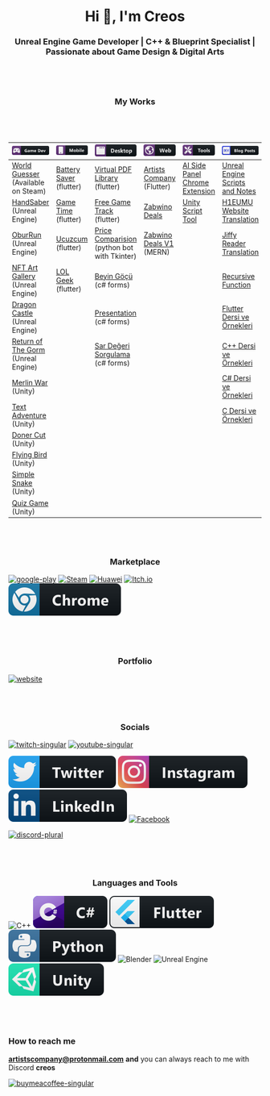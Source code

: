<h1 align="center">Hi 👋, I'm Creos</h1>
<h3 align="center">Unreal Engine Game Developer | C++ & Blueprint Specialist | Passionate about Game Design & Digital Arts</h3>
<hr style="height:30pt; visibility:hidden;" />

<h3 align="center">My Works</h1>
<hr style="height:30pt; visibility:hidden;" />

| ![Game](https://raw.githubusercontent.com/MikeCodesDotNET/ColoredBadges/master/svg/dev/misc/gamedev.svg)        | ![Mobile](https://raw.githubusercontent.com/MikeCodesDotNET/ColoredBadges/master/svg/dev/misc/mobile.svg)  |   ![Desktop](https://raw.githubusercontent.com/MikeCodesDotNET/ColoredBadges/master/svg/dev/misc/desktop.svg)    | ![Website](https://raw.githubusercontent.com/MikeCodesDotNET/ColoredBadges/master/svg/dev/misc/web.svg)    | ![Tools](https://raw.githubusercontent.com/MikeCodesDotNET/ColoredBadges/master/svg/dev/misc/tools.svg)   |  ![Blogs](https://raw.githubusercontent.com/MikeCodesDotNET/ColoredBadges/master/svg/blogs/devto.svg)      |
|-----------------------------------------------------------------------------------------------------------------|------------------------------------------------------------------------------------------------------------|------------------------------------------------------------------------------------------------------------------|------------------------------------------------------------------------------------------------------------|-----------------------------------------------------------------------------------------------------------|------------------------------------------------------------------------------------------------------------|
| [World Guesser](https://store.steampowered.com/app/2402620/World_Guesser/) (Available on Steam)                 | [Battery Saver](https://github.com/creosB/Battery-Saver) (flutter)                                         | [Virtual PDF Library](https://github.com/creosB/Virtual-pdf-library) (flutter)                                   | [Artists Company](https://artistscompany.net/) (Flutter)                                                   | [AI Side Panel Chrome Extension](https://github.com/creosB/AI-Side-Panel-Extension)                       | [Unreal Engine Scripts and Notes](https://github.com/creosB/UnrealScriptsandNotes)                         |
| [HandSaber](https://github.com/creosB/handsaber) (Unreal Engine)                                                | [Game Time](https://appgallery.huawei.com/app/C103146211)  (flutter)                                       | [Free Game Track](https://github.com/creosB/FreeGameTrack) (flutter)                                             | [Zabwino Deals](https://zabwinodeals.com/)                                                                 | [Unity Script Tool](https://github.com/creosB/Unity-Scripts)                                              | [H1EUMU Website Translation](https://github.com/creosB/h1emu_langs)                                        |
| [OburRun](https://github.com/creosB/OburRun)      (Unreal Engine)                                               | [Ucuzcum](https://play.google.com/store/apps/details?id=com.artistscompany.ucuzcum)     (flutter)          | [Price Comparision](https://github.com/creosB/Price-Comparision) (python bot with Tkinter)                       | [Zabwino Deals V1](https://github.com/creosB/zabwino) (MERN)                                               |                                                                                                           | [Jiffy Reader Translation](https://github.com/asieduernest12/jiffyreader.com/pull/23)                      |
| [NFT Art Gallery](https://github.com/creosB/NFT-Art-Gallery) (Unreal Engine)                                    | [LOL Geek](https://play.google.com/store/apps/details?id=net.puzzleleaf.LOLGEEK)    (flutter)              | [Beyin Göçü](https://github.com/creosB/Beyin-Gocu-Application) (c# forms)                                        |                                                                                                            |                                                                                                           | [Recursive Function](https://github.com/creosB/RecursiveFunction)                                          |
| [Dragon Castle](https://play.google.com/store/apps/details?id=com.artistscompany.dragoncastle) (Unreal Engine)  |                                                                                                            | [Presentation](https://github.com/creosB/presentation) (c# forms)                                                |                                                                                                            |                                                                                                           | [Flutter Dersi ve Örnekleri](https://github.com/creosB/flutter-dersi-ve-ornekleri)                         |
| [Return of The Gorm](https://github.com/creosB/Return-Of-the-Gorm)   (Unreal Engine)                            |                                                                                                            | [Sar Değeri Sorgulama](https://github.com/creosB/Sar-degeri-sorgu) (c# forms)                                    |                                                                                                            |                                                                                                           | [C++ Dersi ve Örnekleri](https://github.com/creosB/CPP-ders-ve-ornekleri)                                  |
| [Merlin War](https://github.com/creosB/Merlin-War) (Unity)                                                      |                                                                                                            |                                                                                                                  |                                                                                                            |                                                                                                           | [C# Dersi ve Örnekleri](https://github.com/creosB/C-Sharp-programlama-dersleri)                            |  
| [Text Adventure](https://github.com/creosB/TextAdventure) (Unity)                                               |                                                                                                            |                                                                                                                  |                                                                                                            |                                                                                                           | [C Dersi ve Örnekleri](https://github.com/creosB/C-ders-ve-ornekleri)                                      |
| [Doner Cut](https://github.com/creosB/DonerCut) (Unity)                                                         |                                                                                                            |                                                                                                                  |                                                                                                            |                                                                                                           |                                                                                                            |
| [Flying Bird](https://github.com/creosB/Flying-Bird) (Unity)                                                    |                                                                                                            |                                                                                                                  |                                                                                                            |                                                                                                           |                                                                                                            |
| [Simple Snake](https://github.com/creosB/Simple-Snake) (Unity)                                                  |                                                                                                            |                                                                                                                  |                                                                                                            |                                                                                                           |                                                                                                            |
| [Quiz Game](https://github.com/creosB/bilgi_yarismasi) (Unity)                                                  |                                                                                                            |                                                                                                                  |                                                                                                            |                                                                                                           |                                                                                                            |


<hr style="height:30pt; visibility:hidden;" />

<h3 align="center">Marketplace</h3>

[![google-play](https://cdn.jsdelivr.net/npm/@intergrav/devins-badges@3/assets/cozy/available/google-play_vector.svg)](https://play.google.com/store/apps/dev?id=6223046675380899342)
[![Steam](https://cdn.jsdelivr.net/npm/@intergrav/devins-badges@3/assets/cozy/available/steam_vector.svg)](https://store.steampowered.com/app/2402620/World_Guesser/)
[![Huawei](https://img.shields.io/badge/Huawei-%23FF0000.svg?style=for-the-badge&logo=huawei&logoColor=white)](https://appgallery.huawei.com/tab/appdetailCommon%7CC103270749%7Cautomore%7Cdoublecolumncardwithstar%7C903547)
[![Itch.io](https://img.shields.io/badge/Itch_IO-%23FF0B34.svg?style=for-the-badge&logo=Itch.io&logoColor=white)](https://artistscompany.itch.io/)
[![Chrome](https://raw.githubusercontent.com/MikeCodesDotNET/ColoredBadges/master/svg/dev/misc/chrome.svg)](https://chromewebstore.google.com/detail/ai-side-panel/icapcpllhdnnpcmfdcgpnbgchfenmjmg)

<hr style="height:30pt; visibility:hidden;" />


<h3 align="center">Portfolio</h3>

[![website](https://cdn.jsdelivr.net/npm/@intergrav/devins-badges@3/assets/cozy/documentation/website_vector.svg)](https://www.artistscompany.net)

<hr style="height:30pt; visibility:hidden;" />

<h3 align="center">Socials</h3>

[![twitch-singular](https://cdn.jsdelivr.net/npm/@intergrav/devins-badges@3/assets/cozy/social/twitch-singular_vector.svg)](https://www.twitch.tv/creosb) 
[![youtube-singular](https://cdn.jsdelivr.net/npm/@intergrav/devins-badges@3/assets/cozy/social/youtube-singular_vector.svg)](https://www.youtube.com/@CreosB)

[![twitter-singular](https://raw.githubusercontent.com/MikeCodesDotNET/ColoredBadges/master/svg/social/twitter.svg)](https://twitter.com/CreosB) 
[![Instagram](https://raw.githubusercontent.com/MikeCodesDotNET/ColoredBadges/master/svg/social/instagram.svg)](https://instagram.com/artistscompanyofficial)
[![Instagram](https://raw.githubusercontent.com/MikeCodesDotNET/ColoredBadges/master/svg/social/linkedin.svg)](https://www.linkedin.com/in/bariseroglu/)
[![Facebook](https://img.shields.io/badge/Facebook-%231877F2.svg?logo=Facebook&logoColor=white)](https://fb.com/artistscompanyofficial)

[![discord-plural](https://cdn.jsdelivr.net/npm/@intergrav/devins-badges@3/assets/cozy/social/discord-plural_vector.svg)](https://discord.gg/TZkyjTC)

<hr style="height:30pt; visibility:hidden;" />

<h3 align="center">Languages and Tools</h3>

![C++](https://img.shields.io/badge/c++-%2300599C.svg?style=for-the-badge&logo=c%2B%2B&logoColor=white)
![C#](https://raw.githubusercontent.com/MikeCodesDotNET/ColoredBadges/master/svg/dev/languages/csharp.svg)
![Flutter](https://raw.githubusercontent.com/MikeCodesDotNET/ColoredBadges/master/svg/dev/frameworks/flutter.svg)
![Python](https://raw.githubusercontent.com/MikeCodesDotNET/ColoredBadges/master/svg/dev/languages/python.svg)
![Blender](https://img.shields.io/badge/blender-%23F5792A.svg?style=for-the-badge&logo=blender&logoColor=white)
![Unreal Engine](https://img.shields.io/badge/unreal_engine-%2302569B.svg?style=for-the-badge&logo=unrealengine&logoColor=white)
![Unity](https://raw.githubusercontent.com/MikeCodesDotNET/ColoredBadges/master/svg/dev/frameworks/unity.svg)

<hr style="height:30pt; visibility:hidden;" />

### How to reach me
**artistscompany@protonmail.com**
**and** you can always reach to me with Discord **creos**

[![buymeacoffee-singular](https://cdn.jsdelivr.net/npm/@intergrav/devins-badges@3/assets/compact/donate/buymeacoffee-singular_vector.svg)](https://www.buymeacoffee.com/creos)
